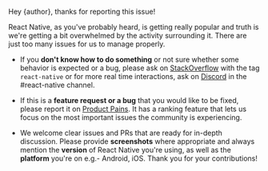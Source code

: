 Hey {author}, thanks for reporting this issue!

React Native, as you've probably heard, is getting really popular and truth is we're getting a bit overwhelmed by the activity surrounding it. There are just too many issues for us to manage properly.

- If you **don't know how to do something** or not sure whether some behavior is expected or a bug, please ask on [StackOverflow](http://stackoverflow.com/questions/tagged/react-native) with the tag `react-native` or for more real time interactions, ask on [Discord](https://discord.gg/0ZcbPKXt5bZjGY5n) in the #react-native channel.

- If this is a **feature request or a bug** that you would like to be fixed, please report it on [Product Pains](https://productpains.com/product/react-native/). It has a ranking feature that lets us focus on the most important issues the community is experiencing.

- We welcome clear issues and PRs that are ready for in-depth discussion. Please provide **screenshots** where appropriate and always mention the **version** of React Native you're using, as well as the **platform** you're on e.g.- Android, iOS. Thank you for your contributions!
